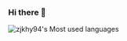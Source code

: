 ### Hi there 👋


![zjkhy94's Most used languages](https://github-readme-stats.vercel.app/api/top-langs/?username=zjkhy94&layout=compact&hide_border=true&langs_count=10)
